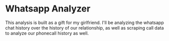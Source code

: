 # Whatsapp Analyzer
This analysis is built as a gift for my girlfriend. I'll be analyzing the whatsapp chat history over the history of our relationship, as well as scraping call data to analyze our phonecall history as well.
